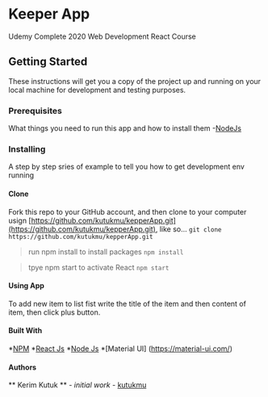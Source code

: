 # Keeper App
Udemy Complete 2020 Web Development React Course

## Getting Started
These instructions will get you a copy of the project up and running on your local machine for development and testing purposes.

### Prerequisites
What things you need to run this app and how to install them
-[NodeJs](https://nodejs.org/en/)

### Installing
A step by step sries of example to tell you how to get development env running

#### Clone
Fork this repo to your GitHub account, and then clone to your computer usign [https://github.com/kutukmu/kepperApp.git](https://github.com/kutukmu/kepperApp.git), like so...
`git clone https://github.com/kutukmu/kepperApp.git`

> run npm install to install packages
> `npm install`

> tpye npm start to activate React
> `npm start`

#### Using App
To add new item to list fist write the title of the item and then content of item, then click plus button.

#### Built With

*[NPM](https://www.npmjs.com/)
*[React Js](https://reactjs.org/docs/getting-started.html)
*[Node Js](https://nodejs.org/en/)
*[Material UI] (https://material-ui.com/)

#### Authors

** Kerim Kutuk ** - *initial work* - [kutukmu](https://github.com/kutukmu)